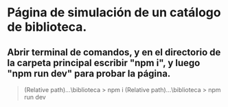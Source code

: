 # Página de simulación de un catálogo de biblioteca.

## Abrir terminal de comandos, y en el directorio de la carpeta principal escribir "npm i", y luego "npm run dev" para probar la página.

> (Relative path)...\biblioteca > npm i
> (Relative path)...\biblioteca > npm run dev
